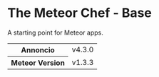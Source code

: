 # The Meteor Chef - Base
A starting point for Meteor apps.

<table>
  <tbody>
    <tr>
      <th>Annoncio</th>
      <td>v4.3.0</td>
    </tr>
    <tr>
      <th>Meteor Version</th>
      <td>v1.3.3</td>
    </tr>
  </tbody>
</table>

